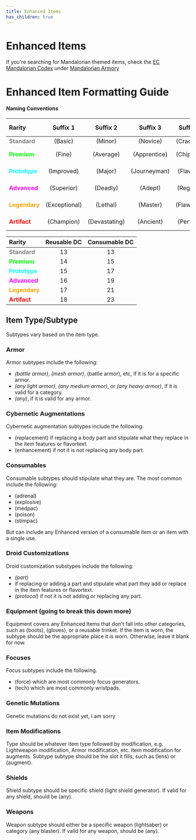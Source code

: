 ```yaml
---
title: Enhanced Items
has_children: true
---
```


# Enhanced Items

If you're searching for Mandalorian themed items, check the [EC Mandalorian Codex](<../EC Mandalorian Codex>) under [Mandalorian Armory](<../EC Mandalorian Codex/Mandalorian Armory>)

# Enhanced Item Formatting Guide

#### Naming Conventions

|Rarity|Suffix 1|Suffix 2|Suffix 3|Suffix 4|Suffix 5|
|:--|:--:|:--:|:--:|:--:|:--:|
|<font style="color:gray">**Standard**</font>|(Basic)|(Minor)|(Novice)|(Cracked)|(Mk I)|
|<font style="color:lime">**Premium**</font>|(Fine)|(Average)|(Apprentice)|(Chipped)|(Mk II)|
|<font style="color:cyan">**Prototype**</font>|(Improved)|(Major)|(Journeyman)|(Flawed)|(Mk III)|
|<font style="color:fuchsia">**Advanced**</font>|(Superior)|(Deadly)|(Adept)|(Regular)|(Mk IV)|
|<font style="color:orange">**Legendary**</font>|(Exceptional)|(Lethal)|(Master)|(Flawless)|(Mk V)|
|<font style="color:red">**Artifact**</font>|(Champion)|(Devastating)|(Ancient)|(Perfect)|(Mk VI)|

|Rarity|Reusable DC|Consumable DC|
|:--|:--:|:--:|
|<font style="color:gray">**Standard**</font>|13|13|
|<font style="color:lime">**Premium**</font>|14|15|
|<font style="color:cyan">**Prototype**</font>|15|17|
|<font style="color:fuchsia">**Advanced**</font>|16|19|
|<font style="color:orange">**Legendary**</font>|17|21|
|<font style="color:red">**Artifact**</font>|18|23|

## Item Type/Subtype
Subtypes vary based on the item type.

### Armor
Armor subtypes include the following:
- *(battle armor)*, *(mesh armor)*, (battle armor), etc, if it is for a specific armor.
- *(any light armor)*, *(any medium armor)*, or *(any heavy armor)*, if it is valid for a category.
- *(any)*, if it is valid for any armor.

### Cybernetic Augmentations
Cybernetic augmentation subtypes include the following:
- (replacement) if replacing a body part and stipulate what they replace in the item features or flavortext.
- (enhancement) if not it is not replacing any body part.

### Consumables
Consumable subtypes should stipulate what they are.
The most common include the following: 
- (adrenal)
- (explosive)
- (medpac)
- (poison)
- (stimpac)

But can include any Enhanced version of a consumable item or an item with a single use.

### Droid Customizations
Droid customization substypes include the following:
- *(part)*
 - if replacing or adding a part and stipulate what part they add or replace in the item features or flavortext.
- *(protocol)* if not it is not adding or replacing any part.

### Equipment (going to break this down more)
Equipment covers any Enhanced Items that don't fall into other categories, such as (boots), (gloves), or a reusable trinket. If the item is worn, the subtype should be the appropriate place it is worn. Otherwise, leave it blank for now.

### Focuses
Focus subtypes include the following.
- (force) which are most commonly focus generators.
- (tech) which are most commonly wristpads.

### Genetic Mutations
Genetic mutations do not exist yet, I am sorry

### Item Modifications
Type should be whatever item type followed by modification, e.g. Lightweapon modification, Armor modification, etc. Item modification for augments. Subtype subtype should be the slot it fills, such as (lens) or (augment).

### Shields
Shield subtype should be specific shield (light shield generator). If valid for any shield, should be (any).

### Weapons
Weapon subtype should either be a specific weapon (lightsaber) or category (any blaster). If valid for any weapon, should be (any).
